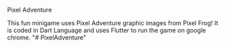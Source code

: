 Pixel Adventure

This fun minigame uses Pixel Adventure graphic images from Pixel Frog!
It is coded in Dart Language and uses Flutter to run the game on google chrome.
"# PixelAdventure" 
